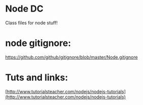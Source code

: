 # Node DC

Class files for node stuff!

# node gitignore:

https://github.com/github/gitignore/blob/master/Node.gitignore

# Tuts and links:

[http://www.tutorialsteacher.com/nodejs/nodejs-tutorials](http://www.tutorialsteacher.com/nodejs/nodejs-tutorials)
